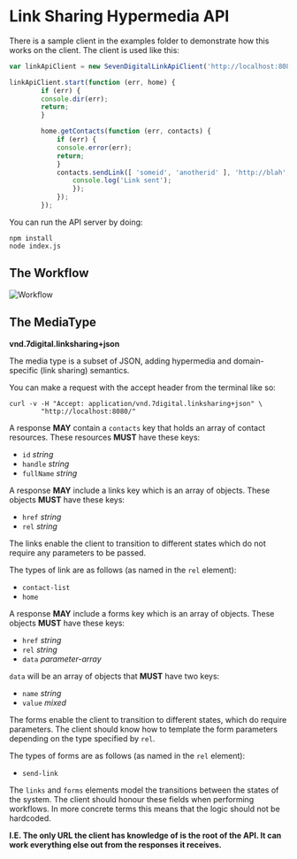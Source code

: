 Link Sharing Hypermedia API
===========================

There is a sample client in the examples folder to demonstrate how this works
on the client.  The client is used like this:

```JavaScript
var linkApiClient = new SevenDigitalLinkApiClient('http://localhost:8080');

linkApiClient.start(function (err, home) {
		if (err) {
		console.dir(err);
		return;
		}

		home.getContacts(function (err, contacts) {
			if (err) {
			console.error(err);
			return;
			}
			contacts.sendLink([ 'someid', 'anotherid' ], 'http://blah',	function (err, linkSent) {
				console.log('Link sent');
				});
			});
		});
```

You can run the API server by doing:

    npm install
    node index.js

The Workflow
------------

![Workflow](https://github.com/7digital/linksharing-api/raw/master/doc/state.png)

The MediaType
-------------

**vnd.7digital.linksharing+json**

The media type is a subset of JSON, adding hypermedia and domain-specific (link sharing)
semantics.

You can make a request with the accept header from the terminal like so:

    curl -v -H "Accept: application/vnd.7digital.linksharing+json" \
            "http://localhost:8080/"

A response **MAY** contain a `contacts` key that holds an array of contact resources.
These resources **MUST** have these keys:
* `id` *string*
* `handle` *string*
* `fullName` *string*

A response **MAY** include a links key which is an array of objects. These
objects **MUST** have these keys:
* `href` *string*
* `rel` *string*

The links enable the client to transition to different states which do not
require any parameters to be passed.

The types of link are as follows (as named in the `rel` element):
* `contact-list`
* `home`

A response **MAY** include a forms key which is an array of objects. These
objects **MUST** have these keys:
* `href` *string*
* `rel` *string*
* `data` *parameter-array*

`data` will be an array of objects that **MUST** have two keys:
* `name` *string*
* `value` *mixed*

The forms enable the client to transition to different states, which do require
parameters. The client should know how to template the form parameters depending
on the type specified by `rel`.

The types of forms are as follows (as named in the `rel` element):
* `send-link`

The `links` and `forms` elements model the transitions between the states of the
system. The client should honour these fields when performing workflows.  In more
concrete terms this means that the logic should not be hardcoded.

**I.E. The only URL the client has knowledge of is the root of the API.  It can
work everything else out from the responses it receives.**
